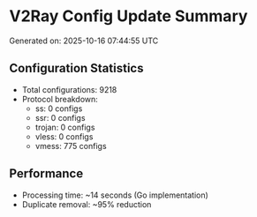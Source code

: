 # V2Ray Config Update Summary
Generated on: 2025-10-16 07:44:55 UTC

## Configuration Statistics
- Total configurations: 9218
- Protocol breakdown:
  - ss: 0 configs
  - ssr: 0 configs
  - trojan: 0 configs
  - vless: 0 configs
  - vmess: 775 configs

## Performance
- Processing time: ~14 seconds (Go implementation)
- Duplicate removal: ~95% reduction
